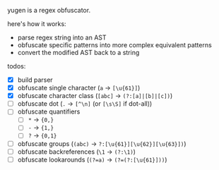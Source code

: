 yugen is a regex obfuscator.

here's how it works:

- parse regex string into an AST
- obfuscate specific patterns into more complex equivalent patterns
- convert the modified AST back to a string

todos:

- [x] build parser
- [x] obfuscate single character (`a` → `[\u{61}]`)
- [x] obfuscate character class (`[abc]` → `(?:[a]|[b]|[c])`)
- [ ] obfuscate dot (`.` → `[^\n]` (or `[\s\S]` if dot-all))
- [ ] obfuscate quantifiers
  - [ ] `*` -> `{0,}`
  - [ ] `-` → `{1,}`
  - [ ] `?` → `{0,1}`
- [ ] obfuscate groups (`(abc)` -> `?:[\u{61}][\u{62}][\u{63}])`)
- [ ] obfuscate backreferences (`\1` → `(?:\1)`)
- [ ] obfuscate lookarounds (`(?=a)` → `(?=(?:[\u{61}]))`)
